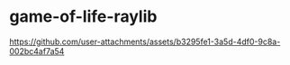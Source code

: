 # game-of-life-raylib


https://github.com/user-attachments/assets/b3295fe1-3a5d-4df0-9c8a-002bc4af7a54

